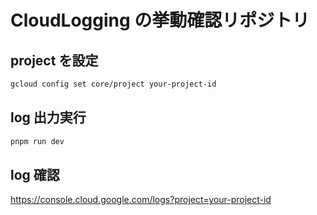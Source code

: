 # CloudLogging の挙動確認リポジトリ

## project を設定

```sh
gcloud config set core/project your-project-id
```

## log 出力実行

```sh
pnpm run dev
```

## log 確認

<https://console.cloud.google.com/logs?project=your-project-id>
